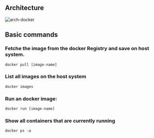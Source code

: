 ## Architecture
![arch-docker](https://user-images.githubusercontent.com/34520860/115405975-1cdff280-a1c5-11eb-8e6a-ae047fd7139d.png)

## Basic commands 

### Fetche the image from the docker Registry and save on host system.
```
docker pull [image-name]
```
### List all images on the host system
```
docker images
```
### Run an docker image:
```
docker run [image-name]
```
### Show all containers that are currently running
```
docker ps -a
```

